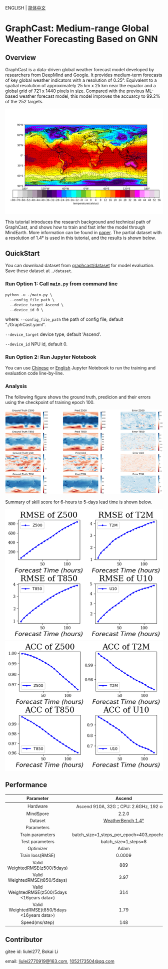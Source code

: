 ENGLISH | [简体中文](README_CN.md)

# GraphCast: Medium-range Global Weather Forecasting Based on GNN

## Overview

GraphCast is a data-driven global weather forecast model developed by researchers from DeepMind and Google. It provides medium-term forecasts of key global weather indicators with a resolution of 0.25°. Equivalent to a spatial resolution of approximately 25 km x 25 km near the equator and a global grid of 721 x 1440 pixels in size. Compared with the previous ML-based weather forecast model, this model improves the accuarcy to 99.2% of the 252 targets.

![winde_quiver](images/wind_quiver_0.25.png)

This tutorial introduces the research background and technical path of GraphCast, and shows how to train and fast infer the model through MindEarth. More information can be found in [paper](https://arxiv.org/abs/2212.12794). The partial dataset with a resolution of 1.4° is used in this tutorial, and the results is shown below.

## QuickStart

You can download dataset from [graphcast/dataset](https://download.mindspore.cn/mindscience/mindearth/dataset/WeatherBench_1.4_69/) for model evaluation. Save these dataset at `./dataset`.

### Run Option 1: Call `main.py` from command line

```shell
python -u ./main.py \
  --config_file_path \
  --device_target Ascend \
  --device_id 0 \
```

where:
`--config_file_path` the path of config file, default "./GraphCast.yaml".

`--device_target` device type, default 'Ascend'.

`--device_id` NPU id, default 0.

### Run Option 2: Run Jupyter Notebook

You can use [Chinese](https://gitee.com/mindspore/mindscience/raw/master/MindEarth/applications/medium-range/graphcast/graphcast_CN.ipynb) or [English](https://gitee.com/mindspore/mindscience/raw/master/MindEarth/applications/medium-range/graphcast/graphcast.ipynb) Jupyter Notebook to run the training and evaluation code line-by-line.

### Analysis

The following figure shows the ground truth, predicion and their errors using the checkpoint of training epoch 100.

![epoch100](images/key_info_comparison.png)

Summary of skill score for 6-hours to 5-days lead time is shown below.

![image_earth](images/Eval_RMSE_epoch100.png)
![image_earth](images/Eval_ACC_epoch100.png)

## Performance

|        Parameter         |        Ascend               |    GPU       |
|:----------------------:|:--------------------------:|:---------------:|
|     Hardware         |     Ascend 910A, 32G；CPU: 2.6GHz, 192 cores      |      NVIDIA V100 32G       |
|     MindSpore   |        2.2.0             |      2.2.0       |
|        Dataset      |        [WeatherBench 1.4°](https://download.mindspore.cn/mindscience/mindearth/dataset/WeatherBench_1.4_69/)               |       [WeatherBench 1.4°](https://download.mindspore.cn/mindscience/mindearth/dataset/WeatherBench_1.4_69/)      |
|        Parameters      |                       |             |
|        Train parameters      |        batch_size=1,steps_per_epoch=403,epochs=100               |       batch_size=1,steps_per_epoch=403,epochs=100      |
|        Test parameters      |        batch_size=1,steps=8               |       batch_size=1,steps=8      |
|        Optimizer      |        Adam               |       Adam      |
|        Train loss(RMSE)      |        0.0009               |       0.0009      |
|        Valid WeightedRMSE(z500/5days)      |           889            |       870    |
|        Valid WeightedRMSE(t850/5days)      |           3.97            |       3.86    |
|        Valid WeightedRMSE(z500/5days <16years data>)      |           314            |          |
|        Valid WeightedRMSE(t850/5days <16years data>)     |           1.79            |           |
|        Speed(ms/step)          |     148        |    226  |

## Contributor

gitee id: liulei277, Bokai Li

email: liulei2770919@163.com, 1052173504@qq.com